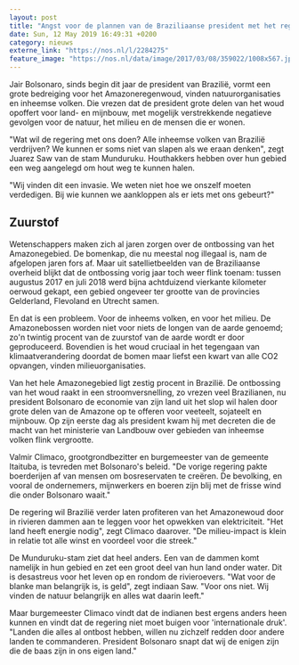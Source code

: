 ```yaml
---
layout: post
title: "Angst voor de plannen van de Braziliaanse president met het regenwoud"
date: Sun, 12 May 2019 16:49:31 +0200
category: nieuws
externe_link: "https://nos.nl/l/2284275"
feature_image: "https://nos.nl/data/image/2017/03/08/359022/1008x567.jpg"
---
```


<p>Jair Bolsonaro, sinds begin dit jaar de president van Brazilië, vormt een grote bedreiging voor het Amazoneregenwoud, vinden natuurorganisaties en inheemse volken. Die vrezen dat de president grote delen van het woud opoffert voor land- en mijnbouw, met mogelijk verstrekkende negatieve gevolgen voor de natuur, het milieu en de mensen die er wonen.</p>
<p>"Wat wil de regering met ons doen? Alle inheemse volken van Brazilië verdrijven? We kunnen er soms niet van slapen als we eraan denken", zegt Juarez Saw van de stam Munduruku. Houthakkers hebben over hun gebied een weg aangelegd om hout weg te kunnen halen.</p>
<p>"Wij vinden dit een invasie. We weten niet hoe we onszelf moeten verdedigen. Bij wie kunnen we aankloppen als er iets met ons gebeurt?"</p>
<h2>Zuurstof</h2>
<p>Wetenschappers maken zich al jaren zorgen over de ontbossing van het Amazonegebied. De bomenkap, die nu meestal nog illegaal is, nam de afgelopen jaren fors af. Maar uit satellietbeelden van de Braziliaanse overheid blijkt dat de ontbossing vorig jaar toch weer flink toenam: tussen augustus 2017 en juli 2018 werd bijna achtduizend vierkante kilometer oerwoud gekapt, een gebied ongeveer ter grootte van de provincies Gelderland, Flevoland en Utrecht samen.</p>
<p>En dat is een probleem. Voor de inheems volken, en voor het milieu. De Amazonebossen worden niet voor niets de longen van de aarde genoemd; zo'n twintig procent van de zuurstof van de aarde wordt er door geproduceerd. Bovendien is het woud cruciaal in het tegengaan van klimaatverandering doordat de bomen maar liefst een kwart van alle CO2 opvangen, vinden milieuorganisaties.</p>
<p>Van het hele Amazonegebied ligt zestig procent in Brazilië. De ontbossing van het woud raakt in een stroomversnelling, zo vrezen veel Brazilianen, nu president Bolsonaro de economie van zijn land uit het slop wil halen door grote delen van de Amazone op te offeren voor veeteelt, sojateelt en mijnbouw. Op zijn eerste dag als president kwam hij met decreten die de macht van het ministerie van Landbouw over gebieden van inheemse volken flink vergrootte.</p>
<p>Valmir Climaco, grootgrondbezitter en burgemeester van de gemeente Itaituba, is tevreden met Bolsonaro's beleid. "De vorige regering pakte boerderijen af van mensen om bosreservaten te creëren. De bevolking, en vooral de ondernemers, mijnwerkers en boeren zijn blij met de frisse wind die onder Bolsonaro waait."</p>
<p>De regering wil Brazilië verder laten profiteren van het Amazonewoud door in rivieren dammen aan te leggen voor het opwekken van elektriciteit. "Het land heeft energie nodig", zegt Climaco daarover. "De milieu-impact is klein in relatie tot alle winst en voordeel voor die streek."</p>
<p>De Munduruku-stam ziet dat heel anders. Een van de dammen komt namelijk in hun gebied en zet een groot deel van hun land onder water. Dit is desastreus voor het leven op en rondom de rivieroevers. "Wat voor de blanke man belangrijk is, is geld", zegt indiaan Saw. "Voor ons niet. Wij vinden de natuur belangrijk en alles wat daarin leeft."</p>
<p>Maar burgemeester Climaco vindt dat de indianen best ergens anders heen kunnen en vindt dat de regering niet moet buigen voor 'internationale druk'. "Landen die alles al ontbost hebben, willen nu zichzelf redden door andere landen te commanderen. President Bolsonaro snapt dat wij de enigen zijn die de baas zijn in ons eigen land."</p>
